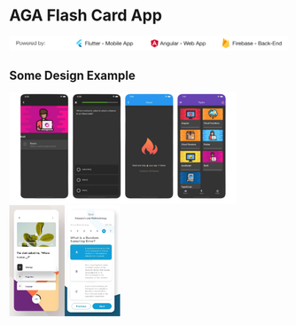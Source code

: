 # AGA Flash Card App

<img src="./preview/app-stack.png" alt="drawing" />

## Some Design Example

<img src="./preview/preview-1.png" alt="drawing" height="200"/><img src="./preview/preview-2.png" alt="drawing" width="100" height="200"/><img src="./preview/preview-3.png" alt="drawing" width="100" height="200"/>
